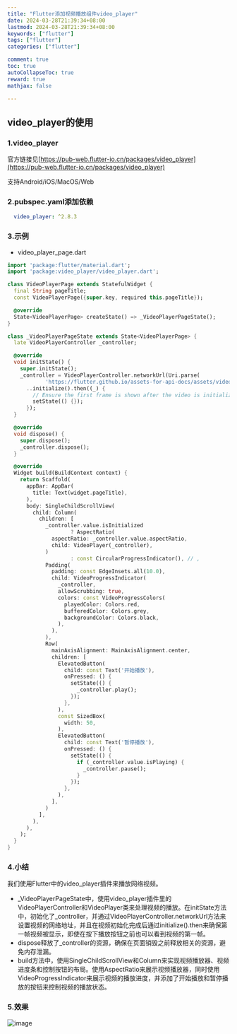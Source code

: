```yaml
---
title: "Flutter添加视频播放组件video_player"
date: 2024-03-28T21:39:34+08:00
lastmod: 2024-03-28T21:39:34+08:00
keywords: ["flutter"]
tags: ["flutter"]
categories: ["flutter"]

comment: true
toc: true
autoCollapseToc: true
reward: true
mathjax: false

---
```


<!--more-->


## video_player的使用

### 1.video_player

官方链接见[https://pub-web.flutter-io.cn/packages/video_player](https://pub-web.flutter-io.cn/packages/video_player)

支持Android/iOS/MacOS/Web

### 2.pubspec.yaml添加依赖

```yaml
  video_player: ^2.8.3 
```

### 3.示例

* video_player_page.dart

```dart
import 'package:flutter/material.dart';
import 'package:video_player/video_player.dart';

class VideoPlayerPage extends StatefulWidget {
  final String pageTitle;
  const VideoPlayerPage({super.key, required this.pageTitle});

  @override
  State<VideoPlayerPage> createState() => _VideoPlayerPageState();
}

class _VideoPlayerPageState extends State<VideoPlayerPage> {
  late VideoPlayerController _controller;

  @override
  void initState() {
    super.initState();
    _controller = VideoPlayerController.networkUrl(Uri.parse(
            'https://flutter.github.io/assets-for-api-docs/assets/videos/bee.mp4'))
      ..initialize().then((_) {
        // Ensure the first frame is shown after the video is initialized, even before the play button has been pressed.
        setState(() {});
      });
  }

  @override
  void dispose() {
    super.dispose();
    _controller.dispose();
  }

  @override
  Widget build(BuildContext context) {
    return Scaffold(
      appBar: AppBar(
        title: Text(widget.pageTitle),
      ),
      body: SingleChildScrollView(
        child: Column(
          children: [
            _controller.value.isInitialized
                    ? AspectRatio(
              aspectRatio: _controller.value.aspectRatio,
              child: VideoPlayer(_controller),
            )
                    : const CircularProgressIndicator(), // ,
            Padding(
              padding: const EdgeInsets.all(10.0),
              child: VideoProgressIndicator(
                _controller,
                allowScrubbing: true,
                colors: const VideoProgressColors(
                  playedColor: Colors.red,
                  bufferedColor: Colors.grey,
                  backgroundColor: Colors.black,
                ),
              ),
            ),
            Row(
              mainAxisAlignment: MainAxisAlignment.center,
              children: [
                ElevatedButton(
                  child: const Text('开始播放'),
                  onPressed: () {
                    setState(() {
                      _controller.play();
                    });
                  },
                ),
                const SizedBox(
                  width: 50,
                ),
                ElevatedButton(
                  child: const Text('暂停播放'),
                  onPressed: () {
                    setState(() {
                      if (_controller.value.isPlaying) {
                        _controller.pause();
                      }
                    });
                  },
                ),
              ],
            )
          ],
        ),
      ),
    );
  }
}

```
### 4.小结

我们使用Flutter中的video_player插件来播放网络视频。

* _VideoPlayerPageState中，使用video_player插件里的VideoPlayerController和VideoPlayer类来处理视频的播放。在initState方法中，初始化了_controller，并通过VideoPlayerController.networkUrl方法来设置视频的网络地址，并且在视频初始化完成后通过initialize().then来确保第一帧视频被显示，即使在按下播放按钮之前也可以看到视频的第一帧。
* dispose释放了_controller的资源，确保在页面销毁之前释放相关的资源，避免内存泄漏。
* build方法中，使用SingleChildScrollView和Column来实现视频播放器、视频进度条和控制按钮的布局。使用AspectRatio来展示视频播放器，同时使用VideoProgressIndicator来展示视频的播放进度，并添加了开始播放和暂停播放的按钮来控制视频的播放状态。

### 5.效果

![image](/images/flutter/flutter添加视频播放组件video_player/result.png)

